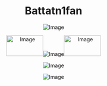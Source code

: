 <div align="center">  

# Battatn1fan

![Image](https://github.com/user-attachments/assets/958f0611-0a59-4402-a224-5bd866b8b79d)


<img width="99" height="56" alt="Image" src="https://github.com/user-attachments/assets/5a03eac8-7552-4d7b-9aaf-7996f5f9bef6" />![Image](https://github.com/user-attachments/assets/3f41d3a2-62ea-4f78-b76d-9c854b080ebf)<img width="99" height="56" alt="Image" src="https://github.com/user-attachments/assets/f519894e-9d69-41b8-b71d-5d8dbb2d26b1" />

![Image](https://github.com/user-attachments/assets/958f0611-0a59-4402-a224-5bd866b8b79d)

![Image](https://github.com/user-attachments/assets/e11dd78d-761c-45f8-96ab-7e6d017b8724)
</div>



